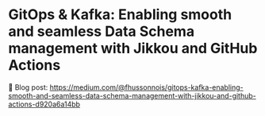 # GitOps & Kafka: Enabling smooth and seamless Data Schema management with Jikkou and GitHub Actions

📢 Blog post: https://medium.com/@fhussonnois/gitops-kafka-enabling-smooth-and-seamless-data-schema-management-with-jikkou-and-github-actions-d920a6a14bb
